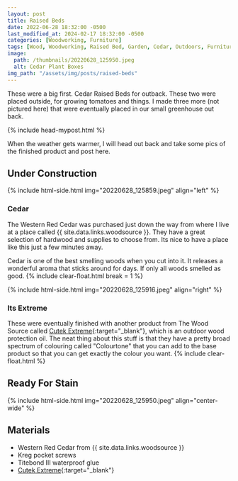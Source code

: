 ```yaml
---
layout: post
title: Raised Beds
date: 2022-06-28 18:32:00 -0500
last_modified_at: 2024-02-17 18:32:00 -0500
categories: [Woodworking, Furniture]
tags: [Wood, Woodworking, Raised Bed, Garden, Cedar, Outdoors, Furniture]
image:
  path: /thumbnails/20220628_125950.jpeg
  alt: Cedar Plant Boxes
img_path: "/assets/img/posts/raised-beds"
---
```


These were a big first. Cedar Raised Beds for outback. These two were placed outside, for growing tomatoes and things. I made three more (not pictured here) that were eventually placed in our small greenhouse out back.

{% include head-mypost.html %}

When the weather gets warmer, I will head out back and take some pics of the finished product and post here.

## Under Construction

{% include html-side.html img="20220628_125859.jpeg" align="left" %}

### Cedar

The Western Red Cedar was purchased just down the way from where I live at a place called {{ site.data.links.woodsource }}. They have a great selection of hardwood and supplies to choose from. Its nice to have a place like this just a few minutes away.

Cedar is one of the best smelling woods when you cut into it.  It releases a wonderful aroma that sticks around for days.  If only all woods smelled as good.
{% include clear-float.html break = 1 %}

{% include html-side.html img="20220628_125916.jpeg" align="right" %}

### Its Extreme

These were eventually finished with another product from The Wood Source called [Cutek Extreme]{:target="\_blank"}, which is an outdoor wood protection oil. The neat thing about this stuff is that they have a pretty broad spectrum of colouring called "Colourtone" that you can add to the base product so that you can get exactly the colour you want.
{% include clear-float.html %}

## Ready For Stain

{% include html-side.html img="20220628_125950.jpeg" align="center-wide" %}

## Materials

- Western Red Cedar from {{ site.data.links.woodsource }}
- Kreg pocket screws
- Titebond III waterproof glue
- [Cutek Extreme]{:target="\_blank"}

[Cutek Extreme]: https://wood-source.com/product/cutek-extreme
